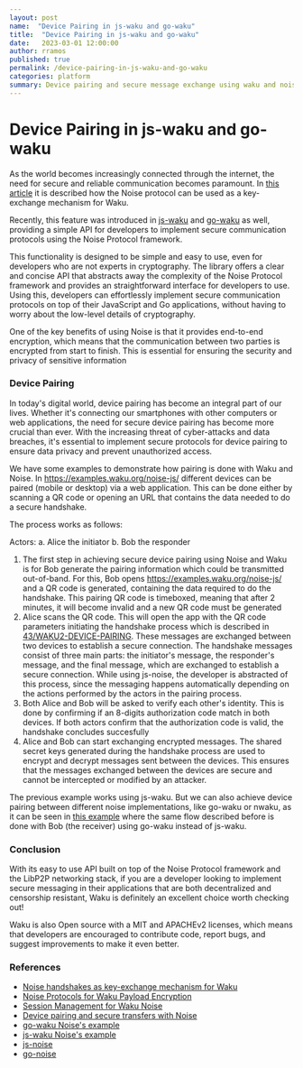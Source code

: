 ```yaml
---
layout: post
name:  "Device Pairing in js-waku and go-waku"
title:  "Device Pairing in js-waku and go-waku"
date:   2023-03-01 12:00:00
author: rramos
published: true
permalink: /device-pairing-in-js-waku-and-go-waku
categories: platform
summary: Device pairing and secure message exchange using waku and noise protocol
---
```



# Device Pairing in js-waku and go-waku

As the world becomes increasingly connected through the internet, the need for secure and reliable communication becomes paramount. In [this article](https://vac.dev/wakuv2-noise) it is described how the Noise protocol can be used as a key-exchange mechanism for Waku.

Recently, this feature was introduced in [js-waku](https://github.com/waku-org/js-noise) and [go-waku](https://github.com/waku-org/go-waku) as well, providing a simple API for developers to implement secure communication protocols using the Noise Protocol framework. 

This functionality is designed to be simple and easy to use, even for developers who are not experts in cryptography. The library offers a clear and concise API that abstracts away the complexity of the Noise Protocol framework and provides an straightforward interface for developers to use. Using this, developers can effortlessly implement secure communication protocols on top of their JavaScript and Go applications, without having to worry about the low-level details of cryptography.

One of the key benefits of using Noise is that it provides end-to-end encryption, which means that the communication between two parties is encrypted from start to finish. This is essential for ensuring the security and privacy of sensitive information

### Device Pairing

In today's digital world, device pairing has become an integral part of our lives. Whether it's connecting our smartphones with other computers or web applications, the need for secure device pairing has become more crucial than ever. With the increasing threat of cyber-attacks and data breaches, it's essential to implement secure protocols for device pairing to ensure data privacy and prevent unauthorized access. 

We have some examples to demonstrate how pairing is done with Waku and Noise. In https://examples.waku.org/noise-js/ different devices can be paired (mobile or desktop) via a web application. This can be done either by scanning a QR code or opening an URL that contains the data needed to do a secure handshake.

The process works as follows:

Actors:
    a.  Alice the initiator
    b.  Bob the responder
    
1. The first step in achieving secure device pairing using Noise and Waku is for Bob generate the pairing information which could be transmitted out-of-band. For this, Bob opens https://examples.waku.org/noise-js/ and a QR code is generated, containing the data required to do the handshake. This pairing QR code is timeboxed, meaning that after 2 minutes, it will become invalid and a new QR code must be generated
2. Alice scans the QR code. This will open the app with the QR code parameters initiating the handshake process which is described in [43/WAKU2-DEVICE-PAIRING](https://rfc.vac.dev/spec/43/#protocol-flow). These messages are exchanged between two devices to establish a secure connection. The handshake messages consist of three main parts: the initiator's message, the responder's message, and the final message, which are exchanged to establish a secure connection. While using js-noise, the developer is abstracted of this process, since the messaging happens automatically depending on the actions performed by the actors in the pairing process.
3. Both Alice and Bob will be asked to verify each other's identity. This is done by confirming if an 8-digits authorization code match in both devices. If both actors confirm that the authorization code is valid, the handshake concludes succesfully
4. Alice and Bob can start exchanging encrypted messages. The shared secret keys generated during the handshake process are used to encrypt and decrypt messages sent between the devices. This ensures that the messages exchanged between the devices are secure and cannot be intercepted or modified by an attacker.

The previous example works using js-waku. But we can also achieve device pairing between different noise implementations, like go-waku or nwaku, as it can be seen in [this example](https://github.com/waku-org/go-waku/tree/master/examples/noise) where the same flow described before is done with Bob (the receiver) using go-waku instead of js-waku.

### Conclusion
With its easy to use API built on top of the Noise Protocol framework and the LibP2P networking stack, if you are a developer looking to implement secure messaging in their applications that are both decentralized and censorship resistant, Waku is definitely an excellent choice worth checking out!

Waku is also Open source with a MIT and APACHEv2 licenses, which means that developers are encouraged to contribute code, report bugs, and suggest improvements to make it even better.

### References
- [Noise handshakes as key-exchange mechanism for Waku](https://vac.dev/wakuv2-noise)
- [Noise Protocols for Waku Payload Encryption](https://rfc.vac.dev/spec/35/)
- [Session Management for Waku Noise](https://rfc.vac.dev/spec/37/)
- [Device pairing and secure transfers with Noise](https://rfc.vac.dev/spec/43/)
- [go-waku Noise's example](https://github.com/waku-org/go-waku/tree/master/examples/noise)
- [js-waku Noise's example](https://github.com/waku-org/js-waku-examples/tree/master/examples/noise-js)
- [js-noise](https://github.com/waku-org/js-noise/)
- [go-noise](https://github.com/waku-org/js-noise/)
